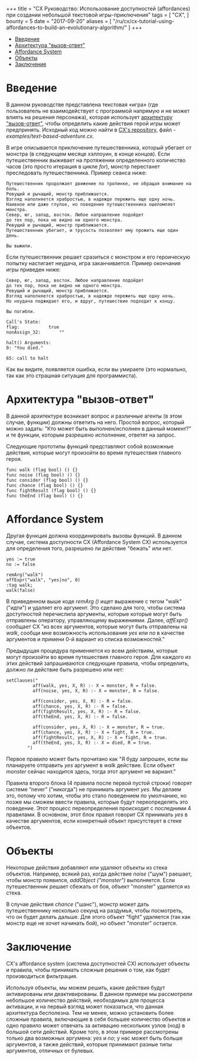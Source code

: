 +++
title = "CX Руководство: Использование доступностей (affordances) при создании небольшой текстовой игры-приключения"
tags = [
    "CX",
]
bounty = 5
date = "2017-09-20"
aliases = [
	"/ru/cx/cx-tutorial-using-affordances-to-build-an-evolutionary-algorithm/"
]
+++

<!-- MarkdownTOC autolink="true" bracket="round" depth="2" -->

- [Введение](#introduction)
- [Архитектура "вызов-ответ"](#challenge-response-architecture)
- [Affordance System](#affordance-system)
- [Объекты](#objects)
- [Заключение](#conclusion)

<!-- /MarkdownTOC -->

# Введение

В данном руководстве представлена текстовая «игра» (где пользователь не взаимодействует
с программой напрямую и не может влиять на решения персонажа), которая использует
[архитектуру "вызов-ответ"](#challenge-response-architecture), чтобы
определить какие действия герой игры может
предпринять. Исходный код можно найти в
[CX's repository](https://github.com/skycoin/cx), файл - *examples/text-based-adventure.cx*.

В игре описывается приключение путешественника, который убегает от
монстра (в следующем месяце хэллоуин, в конце концов). Если путешественник
выживает на протяжении определенного количество часов (это просто
итерация в цикле *for*), монстр перестанет преследовать путешественника.
Пример сеанса ниже:


```
Путешественник продолжает движение по тропинке, не обращая внимание на боль.
Ревущий и рычащий, монстр приближается.
Взгляд наполняется храбростью, в надежде пережить еще одну ночь.
Наивное или даже глупое, но поведение путешественника ошеломляет монстра.
Север, юг, запад, восток. Любое направление подойдет
до тех пор, пока не видно ни одного монстра.
Ревущий и рычащий, монстр приближается.
Путешественник убегает, и трусость позволяет ему прожить еще один день.

Вы выжили.
```

Если путешественник решает сразиться с монстром и его героическую попытку настигает
неудача, игра заканчивается. Пример окончания игры приведен ниже:

```
Север, юг, запад, восток. Любое направление подойдет
до тех пор, пока не видно ни одного монстра.
Ревущий и рычащий, монстр приближается.
Взгляд наполняется храбростью, в надежде пережить еще одну ночь.
Но неудача поджидает его, и вдруг, путешествие подходит к концу.

Вы погибли.

Call's State:
flag:			true
nonAssign_32:		""

halt() Arguments:
0: "You died."

65: call to halt
```

Как вы видите, появляется ошибка, если вы умираете
(это нормально, так как это страшная ситуация для программиста).

# Архитектура "вызов-ответ"

В данной архитектуре возникает вопрос и различные агенты (в
этом случае, функции) должны ответить на него. Простой вопрос,
который можно задать: "Кто может быть выполнен/исполнен в данный момент?" и те
функции, которым разрешено исполнение, ответят на запрос.

Следующие прототипы функций представляют собой возможные действия, которые
могут произойти во время путешествия главного героя.

```
func walk (flag bool) () {}
func noise (flag bool) () {}
func consider (flag bool) () {}
func chance (flag bool) () {}
func fightResult (flag bool) () {}
func theEnd (flag bool) () {}
```

# Affordance System

Другая функция должна координировать вызовы функций. В данном случае,
система доступности CX (Affordance System CX) используется для определения того,
разрешено ли действие "бежать" или нет.

```
yes := true
no := false

remArg("walk")
affExpr("walk", "yes|no", 0)
:tag walk;
walk(false)
```

В приведенном выше коде *remArg ()* ищет выражение с тегом "walk" ("идти")
и удаляет его аргумент. Это сделано для того, чтобы система доступностей
перечислила аргументы, которые которые могут быть отправлены оператору,
управляющему выражениями. Далее, *affExpr()* сообщает CX "из всех аргументов,
которые могут быть отправлены на *walk*, сообщи мне возможность использования *yes* или *no*
в качестве аргументов и примени 0-й вариант из списка возможностей."

Предыдущая процедура применяется ко всем действиям, которые могут произойти
во время путешествия главного героя. Для каждого из этих действий
запрашиваются следующие правила, чтобы определить, должно ли действие быть
разрешено или нет:

```
setClauses("
          aff(walk, yes, X, R) :- X = monster, R = false.
          aff(noise, yes, X, R) :- X = monster, R = false.

          aff(consider, yes, X, R) :- R = false.
          aff(chance, yes, X, R) :- R = false.
          aff(fightResult, yes, X, R) :- R = false.
          aff(theEnd, yes, X, R) :- R = false.

          aff(consider, yes, X, R) :- X = monster, R = true.
          aff(chance, yes, X, R) :- X = fight, R = true.
          aff(fightResult, yes, X, R) :- X = fight, R = true.
          aff(theEnd, yes, X, R) :- X = died, R = true.
        ")
```

Первое правило может быть прочитано как "Я буду запрошен, если вы планируете отправить
*yes* аргумент в *walk* действие. Если объект *monster* сейчас находится здесь, тогда
этот аргумент не вариант."

Правила второго блока (4 правила после первой пустой строки)
говорят системе “never” ("никогда") не принимать аргумент *yes*. Мы делаем это, потому что
хотим, чтобы это стало поведением по умолчанию, но
позже мы сможем ввести правила, которые будут переопределять это поведение.
Этот процесс переопределения происходит с последними 4 правилами.
В основном, этот блок правил говорит CX принимать *yes*
в качестве аргументов, если конкретный объект
присутствует в стеке объектов.

# Объекты

Некоторые действия добавляют или удаляют объекты из стека объектов.
Например, всякий раз, когда действие *noise* ("шум") раешает,
чтобы монстр появился, *addObject ("monster")* выполняется.
Если путешественник решает
сбежать от боя, объект "monster" удаляется из стека.

В случае действия *chance* ("шанс"), монстр может дать
путешественнику несколько секунд на раздумья, чтобы посмотреть, что он будет делать дальше.
Для этого объект “fight” удаляется (так как монстр еще не хочет начинать бой), но объект "monster" остается.

# Заключение

CX's affordance system (система доступностей CX) использует объекты и правила,
чтобы принимать сложные решения о том, как будет производиться фильтрация.

Используя объекты, мы можем решить, какие действия будут активированы или
деактивированы. В данном примере мы рассмотрели небольшое количество действий,
необходимых для процесса активации, и на первый взгляд может показаться,
что данная архитектура бесполезна. Тем не менее,
можно установить более сложные правила, включающие в себя большее количество объектов
и одно правило может отвечать за активацию нескольких узлов (нод) в большой сети действий.
Кроме того, в этом примере рассмотрены только два возможных аргумена:
*yes* и *no*; у нас может быть больше аргументов, а также действий,
которые принимают разные типы аргументов, отличных от булевых.
